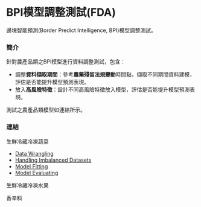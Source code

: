# BPI模型調整測試(FDA)

邊境智能預測(Border Predict Intelligence, BPI)模型調整測試。

### 簡介

針對農產品類之BPI模型進行資料調整測試，包含：

- 調整**資料擷取期間**：參考**農藥殘留法規變動**時間點，擷取不同期間資料建模，評估是否能提升模型預測表現。
- 放入**高風險特徵**：設計不同高風險特徵放入模型，評估是否能提升模型預測表現。

測試之農產品類模型如連結所示。

### 連結

生鮮冷藏冷凍蔬菜
- [Data Wrangling](https://godgodgod11101.github.io/ML_BPI_FDA/vegetable/DataWrangling.html)
- [Handling Imbalanced Datasets](https://godgodgod11101.github.io/ML_BPI_FDA/vegetable/HandleImbData.html)
- [Model Fitting](https://godgodgod11101.github.io/ML_BPI_FDA/vegetable/ModelFitting.html)
- [Model Evaluating](https://godgodgod11101.github.io/ML_BPI_FDA/vegetable/ModelEvaluating.html)

生鮮冷藏冷凍水果

香辛料


